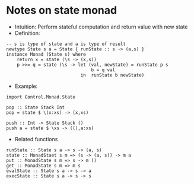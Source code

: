 # Notes on state monad

* Intuition: Perform stateful computation and return value with new state
* Definition:

```
-- s is type of state and a is type of result
newtype State s a = State { runState :: s -> (a,s) }
instance Monad (State s) where
    return x = state (\s -> (x,s))
    p >>= q = state (\s -> let (val, newState) = runState p s
                                b = q val
                            in  runState b newState)

```

* Example:

```
import Control.Monad.State

pop :: State Stack Int
pop = state $ \(x:xs) -> (x,xs)

push :: Int -> State Stack ()
push a = state $ \xs -> ((),a:xs)
```

* Related functions

```
runState :: State s a -> s -> (a, s)
state :: MonadStaet s m => (s -> (a, s)) -> m a
put :: MonadState s m => s -> m ()
get :: MonadState s m => m s
evalState :: State s a -> s -> a
execState :: State s a -> s -> s
```
